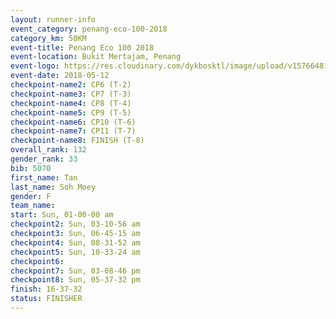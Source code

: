 ```yaml
--- 
layout: runner-info 
event_category: penang-eco-100-2018 
category_km: 50KM 
event-title: Penang Eco 100 2018 
event-location: Bukit Mertajam, Penang 
event-logo: https://res.cloudinary.com/dykbosktl/image/upload/v1576648106/Logo/Logo_lovxhg.jpg 
event-date: 2018-05-12 
checkpoint-name2: CP6 (T-2) 
checkpoint-name3: CP7 (T-3) 
checkpoint-name4: CP8 (T-4) 
checkpoint-name5: CP9 (T-5) 
checkpoint-name6: CP10 (T-6) 
checkpoint-name7: CP11 (T-7) 
checkpoint-name8: FINISH (T-8) 
overall_rank: 132
gender_rank: 33
bib: 5070
first_name: Tan
last_name: Soh Moey
gender: F
team_name: 
start: Sun, 01-00-00 am
checkpoint2: Sun, 03-10-56 am
checkpoint3: Sun, 06-45-15 am
checkpoint4: Sun, 08-31-52 am
checkpoint5: Sun, 10-33-24 am
checkpoint6: 
checkpoint7: Sun, 03-08-46 pm
checkpoint8: Sun, 05-37-32 pm
finish: 16-37-32
status: FINISHER
--- 
```


